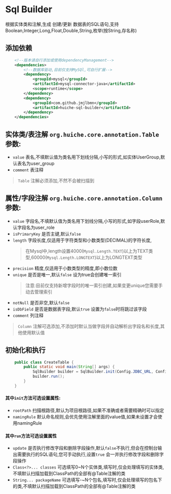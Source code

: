 # Sql Builder
根据实体类和注解,生成 创建/更新 数据表的SQL语句,支持Boolean,Integer,Long,Float,Double,String,枚举(按String,存名称)
## 添加依赖
```xml
    <!--版本请自行添加或使用dependencyManagement-->
    <dependencies>
        <!--数据库驱动,目前仅支持MySQl,可自行扩展-->
        <dependency>
            <groupId>mysql</groupId>
            <artifactId>mysql-connector-java</artifactId>
            <scope>runtime</scope>
        </dependency>
        <dependency>
            <groupId>com.github.jmjlbmn</groupId>
            <artifactId>huiche-sql-builder</artifactId>
        </dependency>
    </dependencies>
```
## 实体类/表注解 `org.huiche.core.annotation.Table` 参数:
- `value` 表名,不填默认值为类名用下划线分隔,小写的形式,如实体UserGroup,默认表名为user_group
- `comment` 表注释
> `Table` 注解必须添加,不然不会被扫描到
## 属性/字段注解 `org.huiche.core.annotation.Column` 参数:
- `value` 字段名,不填默认值为类名用下划线分隔,小写的形式,如字段userRole,默认字段名为user_role
- `isPrimaryKey` 是否主键,默认`false`
- `length` 字段长度,仅适用于字符类型和小数类型(DECIMAL)的字符长度,
    > 在Mysql中,length设置4000(`Mysql.Length.TEXT`)以上为TEXT类型,60000(`Mysql.Length.LONGTEXT`)以上为LONGTEXT类型
- `precision` 精度,仅适用于小数类型的精度,即小数位数
- `unique` 是否是唯一,默认`false` 设为true会创建唯一索引
    > 注意:目前仅支持新增字段时的唯一索引创建,如果变更unique您需要手动去管理索引
- `notNull` 是否非空,默认`false`
- `isDbField` 是否是数据表字段,默认`true` 设置为`false`时将跳过该字段
- `comment` 列注释
> `Column` 注解可选添加,不添加时默认当做字段并自动解析出字段名和长度,其他使用默认值
## 初始化和执行
```java
    public class CreateTable {
        public static void main(String[] args) {
            SqlBuilder builder = SqlBuilder.init(Config.JDBC_URL, Config.JDBC_USER, Config.JDBC_PASSWORD);
            builder.run();
        }
    }
```
#### 其中`init`方法可选设置属性:
- `rootPath` 扫描根路径,默认为项目根路径,如果不准确或者需要精确时可以指定
- `namingRule` 默认命名规则,会优先使用注解里面的value值,如果未设置才会使用namingRule
#### 其中`run`方法可选设置属性
- `update` 是否执行修改字段和删除字段操作,默认`false`不执行,但会在控制台输出需要执行的SQL语句,您可手动执行,设置`true` 会一并执行修改字段和删除字段操作
- `Class<?>... classes` 可选填写0~N个实体类,填写时,仅会处理填写的实体类,不填默认扫描加载到ClassPath的全部有@Table注解的类
- `String... packageName` 可选填写-~N个包名,填写时,仅会处理填写的包名下的类,不填默认扫描加载到ClassPath的全部有@Table注解的类